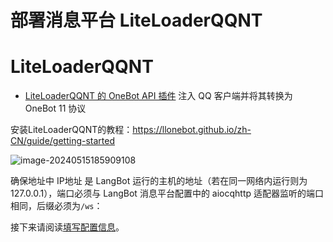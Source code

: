 # 部署消息平台 LiteLoaderQQNT

# LiteLoaderQQNT

- [LiteLoaderQQNT 的 OneBot API 插件](https://github.com/LLOneBot/LLOneBot) 注入 QQ 客户端并将其转换为 OneBot 11 协议

安装LiteLoaderQQNT的教程：https://llonebot.github.io/zh-CN/guide/getting-started

![image-20240515185909108](/assets/image/llob_cfg.png)

确保地址中 IP地址 是 LangBot 运行的主机的地址（若在同一网络内运行则为 127.0.0.1），端口必须与 LangBot 消息平台配置中的 aiocqhttp 适配器监听的端口相同，后缀必须为`/ws`：

接下来请阅读[填写配置信息](/deploy/quick-config/config)。
